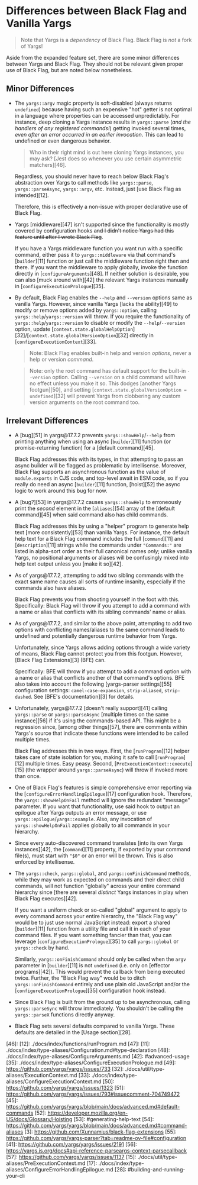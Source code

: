 # Differences between Black Flag and Vanilla Yargs

> Note that Yargs is a _dependency_ of Black Flag. Black Flag is _not_ a fork of
> Yargs!

Aside from the expanded feature set, there are some minor differences between
Yargs and Black Flag. They should not be relevant given proper use of Black
Flag, but are noted below nonetheless.

## Minor Differences

- The `yargs::argv` magic property is soft-disabled (always returns `undefined`)
  because having such an expensive "hot" getter is not optimal in a language
  where properties can be accessed unpredictably. For instance, deep cloning a
  Yargs instance results in `yargs::parse` (_and the handlers of any registered
  commands!_) getting invoked several times, _even after an error occurred in an
  earlier invocation_. This can lead to undefined or even dangerous behavior.

  > Who in their right mind is out here cloning Yargs instances, you may ask?
  > [Jest does so whenever you use certain asymmetric matchers][46].

  Regardless, you should never have to reach below Black Flag's abstraction over
  Yargs to call methods like `yargs::parse`, `yargs::parseAsync`, `yargs::argv`,
  etc. Instead, just [use Black Flag as intended][12].

  Therefore, this is effectively a non-issue with proper declarative use of
  Black Flag.

- Yargs [middleware][47] isn't supported since the functionality is mostly
  covered by configuration hooks ~~and I didn't notice Yargs had this feature
  until after I wrote Black Flag~~.

  If you have a Yargs middleware function you want run with a specific command,
  either pass it to `yargs::middleware` via that command's [`builder`][11]
  function or just call the middleware function right then and there. If you
  want the middleware to apply globally, invoke the function directly in
  [`configureArguments`][48]. If neither solution is desirable, you can also
  [muck around with][42] the relevant Yargs instances manually in
  [`configureExecutionPrologue`][35].

- By default, Black Flag enables the `--help` and `--version` options same as
  vanilla Yargs. However, since vanilla Yargs [lacks the ability][49] to modify
  or remove options added by `yargs::option`, calling
  `yargs::help`/`yargs::version` will throw. If you require the functionality of
  `yargs::help`/`yargs::version` to disable or modify the `--help`/`--version`
  option, update
  [`context.state.globalHelpOption`][32]/[`context.state.globalVersionOption`][32]
  directly in [`configureExecutionContext`][33].

  > Note: Black Flag enables built-in help and version _options_, never a help
  > or version _command_.

  > Note: only the root command has default support for the built-in `--version`
  > option. Calling `--version` on a child command will have no effect unless
  > you make it so. This dodges [another Yargs footgun][50], and setting
  > [`context.state.globalVersionOption = undefined`][32] will prevent Yargs
  > from clobbering any custom version arguments on the root command too.

## Irrelevant Differences

- A [bug][51] in yargs\@17.7.2 prevents `yargs::showHelp`/`--help` from printing
  anything when using an async [`builder`][11] function (or promise-returning
  function) for a [default command][45].

  Black Flag addresses this with its types, in that attempting to pass an async
  builder will be flagged as problematic by intellisense. Moreover, Black Flag
  supports an asynchronous function as the value of `module.exports` in CJS
  code, and top-level await in ESM code, so if you really do need an async
  [`builder`][11] function, [hoist][52] the async logic to work around this bug
  for now.

- A [bug?][53] in yargs\@17.7.2 causes `yargs::showHelp` to erroneously print
  the _second_ element in the [`aliases`][54] array of the [default command][45]
  when said command also has child commands.

  Black Flag addresses this by using a "helper" program to generate help text
  [more consistently][53] than vanilla Yargs. For instance, the default help
  text for a Black Flag command includes the full [`command`][11] and
  [`description`][11] strings while the commands under `"Commands:"` are listed
  in alpha-sort order as their full canonical names _only_; unlike vanilla
  Yargs, no positional arguments or aliases will be confusingly mixed into help
  text output unless you [make it so][42].

- As of yargs\@17.7.2, attempting to add two sibling commands with the exact
  same name causes all sorts of runtime insanity, especially if the commands
  also have aliases.

  Black Flag prevents you from shooting yourself in the foot with this.
  Specifically: Black Flag will throw if you attempt to add a command with a
  name or alias that conflicts with its sibling commands' name or alias.

- As of yargs\@17.7.2, and similar to the above point, attempting to add two
  options with conflicting names/aliases to the same command leads to undefined
  and potentially dangerous runtime behavior from Yargs.

  Unfortunately, since Yargs allows adding options through a wide variety of
  means, Black Flag cannot protect you from this footgun. However, [Black Flag
  Extensions][3] (BFE) can.

  Specifically: BFE will throw if you attempt to add a command option with a
  name or alias that conflicts another of that command's options. BFE also takes
  into account the following [yargs-parser settings][55] configuration settings:
  `camel-case-expansion`, `strip-aliased`, `strip-dashed`. See [BFE's
  documentation][3] for details.

- Unfortunately, yargs\@17.7.2 [doesn't really support][41] calling
  `yargs::parse` or `yargs::parseAsync` [multiple times on the same
  instance][56] if it's using the commands-based API. This might be a regression
  since, [among other things][57], there are comments within Yargs's source that
  indicate these functions were intended to be called multiple times.

  Black Flag addresses this in two ways. First, the [`runProgram`][12] helper
  takes care of state isolation for you, making it safe to call
  [`runProgram`][12] multiple times. Easy peasy. Second,
  [`PreExecutionContext::execute`][15] (the wrapper around `yargs::parseAsync`)
  will throw if invoked more than once.

- One of Black Flag's features is simple comprehensive error reporting via the
  [`configureErrorHandlingEpilogue`][17] configuration hook. Therefore, the
  `yargs::showHelpOnFail` method will ignore the redundant "message" parameter.
  If you want that functionality, use said hook to output an epilogue after
  Yargs outputs an error message, or use `yargs::epilogue`/`yargs::example`.
  Also, any invocation of `yargs::showHelpOnFail` applies globally to all
  commands in your hierarchy.

- Since every auto-discovered command translates [into its own Yargs
  instances][42], the [`command`][11] property, if exported by your command
  file(s), must start with `"$0"` or an error will be thrown. This is also
  enforced by intellisense.

- The `yargs::check`, `yargs::global`, and `yargs::onFinishCommand` methods,
  while they may work as expected on commands and their direct child commands,
  will not function "globally" across your entire command hierarchy since [there
  are several _distinct_ Yargs instances in play when Black Flag executes][42].

  If you want a uniform check or so-called "global" argument to apply to every
  command across your entire hierarchy, the "Black Flag way" would be to just
  use normal JavaScript instead: export a shared [`builder`][11] function from a
  utility file and call it in each of your command files. If you want something
  fancier than that, you can leverage [`configureExecutionPrologue`][35] to call
  `yargs::global` or `yargs::check` by hand.

  Similarly, `yargs::onFinishCommand` should only be called when the `argv`
  parameter in [`builder`][11] is not `undefined` (i.e. only on [effector
  programs][42]). This would prevent the callback from being executed twice.
  Further, the "Black Flag way" would be to ditch `yargs::onFinishCommand`
  entirely and use plain old JavaScript and/or the
  [`configureExecutionPrologue`][35] configuration hook instead.

- Since Black Flag is built from the ground up to be asynchronous, calling
  `yargs::parseSync` will throw immediately. You shouldn't be calling the
  `yargs::parseX` functions directly anyway.

- Black Flag sets several defaults compared to vanilla Yargs. These defaults are
  detailed in the [Usage section][28].


[46]: 
[12]: ./docs/index/functions/runProgram.md
[47]: 
[11]: ./docs/index/type-aliases/Configuration.md#type-declaration
[48]: ./docs/index/type-aliases/ConfigureArguments.md
[42]: #advanced-usage
[35]: ./docs/index/type-aliases/ConfigureExecutionPrologue.md
[49]: https://github.com/yargs/yargs/issues/733
[32]: ./docs/util/type-aliases/ExecutionContext.md
[33]: ./docs/index/type-aliases/ConfigureExecutionContext.md
[50]: https://github.com/yargs/yargs/issues/1323
[51]: https://github.com/yargs/yargs/issues/793#issuecomment-704749472
[45]: https://github.com/yargs/yargs/blob/main/docs/advanced.md#default-commands
[52]: https://developer.mozilla.org/en-US/docs/Glossary/Hoisting
[53]: #generating-help-text
[54]: https://github.com/yargs/yargs/blob/main/docs/advanced.md#command-aliases
[3]: https://github.com/Xunnamius/black-flag-extensions
[55]: https://github.com/yargs/yargs-parser?tab=readme-ov-file#configuration
[41]: https://github.com/yargs/yargs/issues/2191
[56]: https://yargs.js.org/docs#api-reference-parseargs-context-parsecallback
[57]: https://github.com/yargs/yargs/issues/1137
[15]: ./docs/util/type-aliases/PreExecutionContext.md
[17]: ./docs/index/type-aliases/ConfigureErrorHandlingEpilogue.md
[28]: #building-and-running-your-cli
